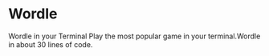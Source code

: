 # Wordle
Wordle in your Terminal
Play the most popular game in your terminal.Wordle in about 30 lines of code.
